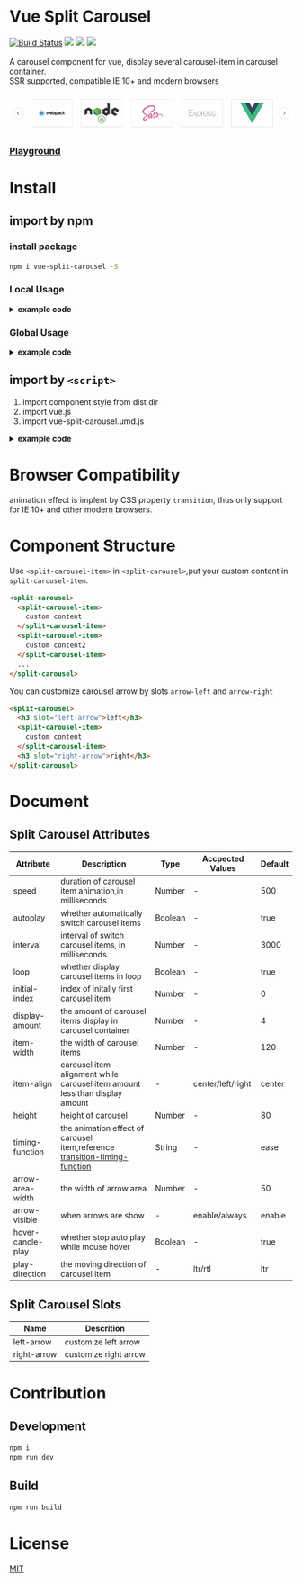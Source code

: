# Vue Split Carousel

[![Build Status](https://travis-ci.com/Aaron00101010/vue-split-carousel.svg?branch=master)](https://travis-ci.com/Aaron00101010/vue-split-carousel)
![](https://img.shields.io/npm/l/vue-split-carousel.svg)
![](https://img.shields.io/npm/v/vue-split-carousel.svg)
![](https://img.shields.io/bundlephobia/minzip/vue-split-carousel.svg)
<br>
<br>
A carousel component for vue, display several carousel-item in carousel container.  
SSR supported, compatible IE 10+ and modern browsers
<br>
<br>
![show](./examples/GIF.gif)  

### [Playground](https://aaron00101010.github.io/vue-split-carousel/)  

# Install

## import by npm

### install package

```bash
npm i vue-split-carousel -S
```

### Local Usage

<details>

<summary><strong>example code</strong></summary>

```html
<template>
  <div id="app">
    <split-carousel>
      <split-carousel-item v-for="item in 8" :key="item">
        {{ item }}
      </split-carousel-item>
    </split-carousel>
  </div>
</template>

<script>
  import { SplitCarousel, SplitCarouselItem } from "vue-split-carousel";
  export default {
    components: {
      SplitCarousel,
      SplitCarouselItem
    }
  };
</script>

<style>
  #app {
    width: 800px;
    margin: 60px auto;
  }
</style>
```

</details>

### Global Usage

<details>

<summary><strong>example code</strong></summary>

```js
import Vue from "vue";
import App from "./App.vue";

import SplitCarousel from "vue-split-carousel";
Vue.use(SplitCarousel);

new Vue({
  render: h => h(App)
}).$mount("#app");
```

</details>

## import by `<script>`

1. import component style from dist dir
2. import vue.js
3. import vue-split-carousel.umd.js

<details>

<summary><strong>example code</strong></summary>

```html
<!DOCTYPE html>
<html lang="en">
  <head>
    <!-- import component-style -->
    <link rel="stylesheet" href="./vue-split-carousel.css" />
  </head>
  <body>
    <div id="app" style="width:800px;margin:0 auto;">
      <split-carousel>
        <split-carousel-item v-for="item in list" :key="item">
          {{ item }}
        </split-carousel-item>
      </split-carousel>
    </div>
    <!-- import vue -->
    <script src="https://cdn.jsdelivr.net/npm/vue"></script>
    <!-- import component script vue-split-carousel.umd.js from dist dir -->
    <script src="./vue-split-carousel.umd.js"></script>
    <script>
      new Vue({
        data() {
          return {
            list: 6
          };
        }
      }).$mount("#app");
    </script>
  </body>
</html>
```

</details>

# Browser Compatibility

animation effect is implent by CSS property `transition`, thus only support for IE 10+ and other modern browsers.

# Component Structure

Use `<split-carousel-item>` in `<split-carousel>`,put your custom content in `split-carousel-item`.

```html
<split-carousel>
  <split-carousel-item>
    custom content
  </split-carousel-item>
  <split-carousel-item>
    custom content2
  </split-carousel-item>
  ...
</split-carousel>
```

You can customize carousel arrow by slots `arrow-left` and `arrow-right`

```html
<split-carousel>
  <h3 slot="left-arrow">left</h3>
  <split-carousel-item>
    custom content
  </split-carousel-item>
  <h3 slot="right-arrow">right</h3>
</split-carousel>
```

# Document

## Split Carousel Attributes

| Attribute         | Description                                                                     | Type    | Accpected Values  | Default |
| ----------------- | ------------------------------------------------------------------------------- | ------- | ----------------- | ------- |
| speed             | duration of carousel item animation,in milliseconds                             | Number  | -                 | 500     |
| autoplay          | whether automatically switch carousel items                                     | Boolean | -                 | true    |
| interval          | interval of switch carousel items, in milliseconds                              | Number  | -                 | 3000    |
| loop              | whether display carousel items in loop                                          | Boolean | -                 | true    |
| initial-index     | index of initally first carousel item                                           | Number  | -                 | 0       |
| display-amount    | the amount of carousel items display in carousel container                      | Number  | -                 | 4       |
| item-width        | the width of carousel items                                                     | Number  | -                 | 120     |
| item-align        | carousel item alignment while carousel item amount less than display amount     | -       | center/left/right | center  |
| height            | height of carousel                                                              | Number  | -                 | 80      |
| timing-function   | the animation effect of carousel item,reference [transition-timing-function][1] | String  | -                 | ease    |
| arrow-area-width  | the width of arrow area                                                         | Number  | -                 | 50      |
| arrow-visible     | when arrows are show                                                            | -       | enable/always     | enable  |
| hover-cancle-play | whether stop auto play while mouse hover                                        | Boolean | -                 | true    |
| play-direction    | the moving direction of carousel item                                           | -       | ltr/rtl           | ltr     |

## Split Carousel Slots

| Name        | Descrition         |
| ----------- | ------------------ |
| left-arrow  | customize left arrow  |
| right-arrow | customize right arrow |

# Contribution

## Development

```bash
npm i
npm run dev
```

## Build

```bash
npm run build
```

# License

[MIT](./LICENSE)

[1]: https://developer.mozilla.org/zh-CN/docs/Web/CSS/transition-timing-function
